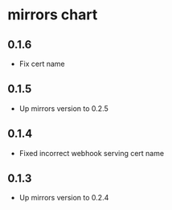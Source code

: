 # mirrors chart

## 0.1.6
* Fix cert name

## 0.1.5
* Up mirrors version to 0.2.5

## 0.1.4
* Fixed incorrect webhook serving cert name

## 0.1.3
* Up mirrors version to 0.2.4